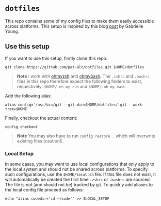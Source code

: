 # `dotfiles`

This repo contains some of my config files to make them easily accessible across platforms. This setup is inspired by this blog [post](https://www.ackama.com/what-we-think/the-best-way-to-store-your-dotfiles-a-bare-git-repository-explained/) by Gabrielle Young.

## Use this setup

If you want to use this setup, firstly clone this repo:

```
git clone https://github.com/pat-alt/dotfiles.git $HOME/dotfiles
```

> **Note**
I work with [ohmyzsh](https://github.com/ohmyzsh/ohmyzsh/wiki) and [ohmybash](https://github.com/ohmybash/oh-my-bash). The `.zshrc`  and `.bashrc` files in this repo therefore expect the following folders to exist, respectively: `$HOME/.oh-my-zsh` and `$HOME/.oh-my-bash`. 

Add the following alias:

```
alias config='/usr/bin/git --git-dir=$HOME/dotfiles/.git --work-tree=$HOME'
```

Finally, checkout the actual content:

```
config checkout
```

> **Note**
You may also have to run `config restore .` which will overwrite existing files (caution!).

### Local Setup

In some cases, you may want to use local configurations that only apply to the local system and should not be shared across platforms. To specify such configurations, use the `$HOME/local.sh` file. If this file does not exist, it will automatically be created the first time `.zshrc` or `.bashrc` are sourced. The file is not (and should not be) tracked by git. To quickly add aliases to the local config file proceed as follows:

```
echo "alias codedir='cd ~/code'" >> $LOCAL_SETUP
```
